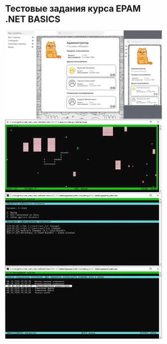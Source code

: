 # Тестовые задания курса EPAM .NET BASICS

![preview](resources/finaltask.jpg)
![preview](resources/gametask.jpg)
![preview](resources/fmtask1.jpg)
![preview](resources/fmtask2.jpg)
